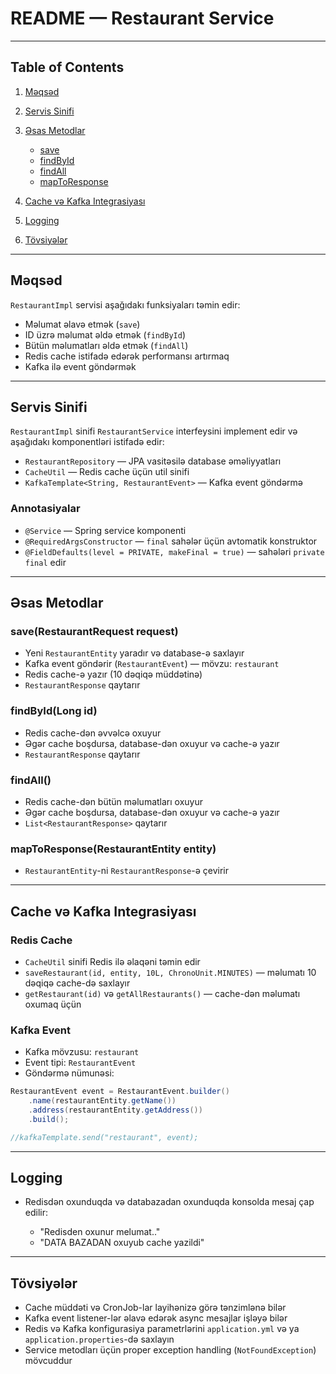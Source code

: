 # README — Restaurant Service 

---

## Table of Contents

1. [Məqsəd](#məqsəd)
2. [Servis Sinifi](#servis-sinifi)
3. [Əsas Metodlar](#əsas-metodlar)

    * [save](#save)
    * [findById](#findbyid)
    * [findAll](#findall)
    * [mapToResponse](#maptoresponse)
4. [Cache və Kafka Integrasiyası](#cache-və-kafka-integrasiyası)
5. [Logging](#logging)
6. [Tövsiyələr](#tövsiyələr)

---

## Məqsəd

`RestaurantImpl` servisi aşağıdakı funksiyaları təmin edir:

* Məlumat əlavə etmək (`save`)
* ID üzrə məlumat əldə etmək (`findById`)
* Bütün məlumatları əldə etmək (`findAll`)
* Redis cache istifadə edərək performansı artırmaq
* Kafka ilə event göndərmək

---

## Servis Sinifi

`RestaurantImpl` sinifi `RestaurantService` interfeysini implement edir və aşağıdakı komponentləri istifadə edir:

* `RestaurantRepository` — JPA vasitəsilə database əməliyyatları
* `CacheUtil` — Redis cache üçün util sinifi
* `KafkaTemplate<String, RestaurantEvent>` — Kafka event göndərmə

### Annotasiyalar

* `@Service` — Spring service komponenti
* `@RequiredArgsConstructor` — `final` sahələr üçün avtomatik konstruktor
* `@FieldDefaults(level = PRIVATE, makeFinal = true)` — sahələri `private final` edir

---

## Əsas Metodlar

### save(RestaurantRequest request)

* Yeni `RestaurantEntity` yaradır və database-ə saxlayır
* Kafka event göndərir (`RestaurantEvent`) — mövzu: `restaurant`
* Redis cache-ə yazır (10 dəqiqə müddətinə)
* `RestaurantResponse` qaytarır

### findById(Long id)

* Redis cache-dən əvvəlcə oxuyur
* Əgər cache boşdursa, database-dən oxuyur və cache-ə yazır
* `RestaurantResponse` qaytarır

### findAll()

* Redis cache-dən bütün məlumatları oxuyur
* Əgər cache boşdursa, database-dən oxuyur və cache-ə yazır
* `List<RestaurantResponse>` qaytarır

### mapToResponse(RestaurantEntity entity)

* `RestaurantEntity`-ni `RestaurantResponse`-ə çevirir

---

## Cache və Kafka Integrasiyası

### Redis Cache

* `CacheUtil` sinifi Redis ilə əlaqəni təmin edir
* `saveRestaurant(id, entity, 10L, ChronoUnit.MINUTES)` — məlumatı 10 dəqiqə cache-də saxlayır
* `getRestaurant(id)` və `getAllRestaurants()` — cache-dən məlumatı oxumaq üçün

### Kafka Event

* Kafka mövzusu: `restaurant`
* Event tipi: `RestaurantEvent`
* Göndərmə nümunəsi:

```java
RestaurantEvent event = RestaurantEvent.builder()
    .name(restaurantEntity.getName())
    .address(restaurantEntity.getAddress())
    .build();

//kafkaTemplate.send("restaurant", event);
```

---

## Logging

* Redisdən oxunduqda və databazadan oxunduqda konsolda mesaj çap edilir:

    * "Redisden oxunur melumat.."
    * "DATA BAZADAN oxuyub cache yazildi"

---

## Tövsiyələr

* Cache müddəti və CronJob-lar layihənizə görə tənzimlənə bilər
* Kafka event listener-lər əlavə edərək async mesajlar işləyə bilər
* Redis və Kafka konfigurasiya parametrlərini `application.yml` və ya `application.properties`-də saxlayın
* Service metodları üçün proper exception handling (`NotFoundException`) mövcuddur

